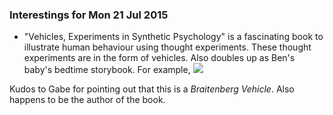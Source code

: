 ### Interestings for Mon 21 Jul 2015

- "Vehicles, Experiments in Synthetic Psychology" is a fascinating book to illustrate human behaviour using thought experiments. These thought experiments are in the form of vehicles. Also doubles up as Ben's baby's bedtime storybook. For example, ![](http://s15.postimg.org/y48cg27y3/Braitenberg_Vehicle_2ab.png)

Kudos to Gabe for pointing out that this is a _Braitenberg Vehicle_. Also happens to be the author of the book.
